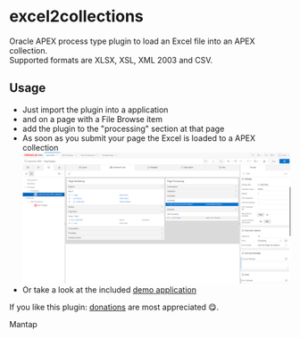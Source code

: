 # excel2collections
Oracle APEX process type plugin to load an Excel file into an APEX collection.<br/>
Supported formats are XLSX, XSL, XML 2003 and CSV.
## Usage
- Just import the plugin into a application
- and on a page with a File Browse item
- add the plugin to the "processing" section at that page
- As soon as you submit your page the Excel is loaded to a APEX collection
![example](excel2collections_settings.png)
- Or take a look at the included [demo application](demo/f107_demo_application.sql)

If you like this plugin: [donations](https://www.paypal.me/apexplugins/3) are most appreciated :yum:.

Mantap
